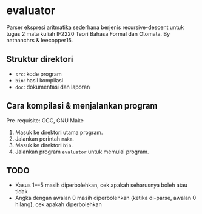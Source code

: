 # evaluator
Parser ekspresi aritmatika sederhana berjenis recursive-descent untuk tugas 2 mata kuliah IF2220 Teori Bahasa Formal dan Otomata.
By nathanchrs & leecopper15.

## Struktur direktori

- `src`: kode program
- `bin`: hasil kompilasi
- `doc`: dokumentasi dan laporan

## Cara kompilasi & menjalankan program

Pre-requisite: GCC, GNU Make

1. Masuk ke direktori utama program.
2. Jalankan perintah `make`.
3. Masuk ke direktori `bin`.
4. Jalankan program `evaluator` untuk memulai program.

## TODO

- Kasus 1+-5 masih diperbolehkan, cek apakah seharusnya boleh atau tidak
- Angka dengan awalan 0 masih diperbolehkan (ketika di-parse, awalan 0 hilang), cek apakah diperbolehkan